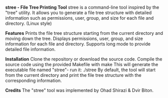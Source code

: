 **stree - File Tree Printing Tool**
stree is a command-line tool inspired by the "tree" utility. It allows you to generate a file tree structure with detailed information such as permissions, user, group, and size for each file and directory. (Linux style)

**Features**
Prints the file tree structure starting from the current directory and moving down the tree.
Displays permissions, user, group, and size information for each file and directory.
Supports long mode to provide detailed file information.

**Installation**
Clone the repository or download the source code.
Compile the source code using the provided Makefile with make
This will generate the executable file named "stree"- run it:
./stree
By default, the tool will start from the current directory and print the file tree structure with the corresponding information.

**Credits**
The "stree" tool was implemented by Ohad Shirazi & Dvir Biton.

